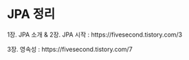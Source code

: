 <h1>JPA 정리</h1>
<p>1장. JPA 소개 & 2장. JPA 시작
:  https://fivesecond.tistory.com/3</p>
<p> 3장. 영속성
: https://fivesecond.tistory.com/7</p>
